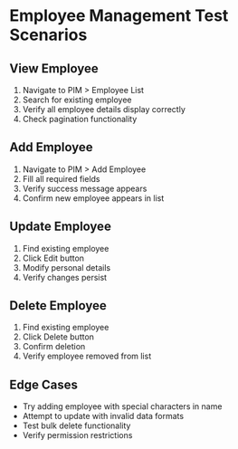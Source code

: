 # Employee Management Test Scenarios

## View Employee
1. Navigate to PIM > Employee List
2. Search for existing employee
3. Verify all employee details display correctly
4. Check pagination functionality

## Add Employee
1. Navigate to PIM > Add Employee
2. Fill all required fields
3. Verify success message appears
4. Confirm new employee appears in list

## Update Employee
1. Find existing employee
2. Click Edit button
3. Modify personal details
4. Verify changes persist

## Delete Employee
1. Find existing employee
2. Click Delete button
3. Confirm deletion
4. Verify employee removed from list

## Edge Cases
- Try adding employee with special characters in name
- Attempt to update with invalid data formats
- Test bulk delete functionality
- Verify permission restrictions
